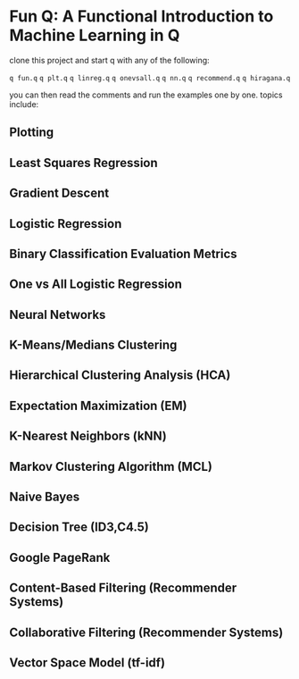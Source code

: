 # Fun Q: A Functional Introduction to Machine Learning in Q

clone this project and start q with any of the following:

`q fun.q`
`q plt.q`
`q linreg.q`
`q onevsall.q`
`q nn.q`
`q recommend.q`
`q hiragana.q`


you can then read the comments and run the examples one by one. topics include:

## Plotting
## Least Squares Regression
## Gradient Descent
## Logistic Regression
## Binary Classification Evaluation Metrics
## One vs All Logistic Regression
## Neural Networks
## K-Means/Medians Clustering
## Hierarchical Clustering Analysis (HCA)
## Expectation Maximization (EM)
## K-Nearest Neighbors (kNN)
## Markov Clustering Algorithm (MCL)
## Naive Bayes
## Decision Tree (ID3,C4.5)
## Google PageRank
## Content-Based Filtering (Recommender Systems)
## Collaborative Filtering (Recommender Systems)
## Vector Space Model (tf-idf)
